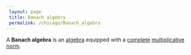 ```yaml
---
 layout: page
 title: Banach algebra
 permalink: /chicago/Banach_algebra
---
```

A **Banach algebra** is an [algebra](https://defsmath.github.io/DefsMath/algebra_over_a_field) equipped with a [complete](https://defsmath.github.io/DefsMath/complete_metric_space) [multiplicative](https://defsmath.github.io/DefsMath/multiplicative_norm) [norm](https://defsmath.github.io/DefsMath/norm).